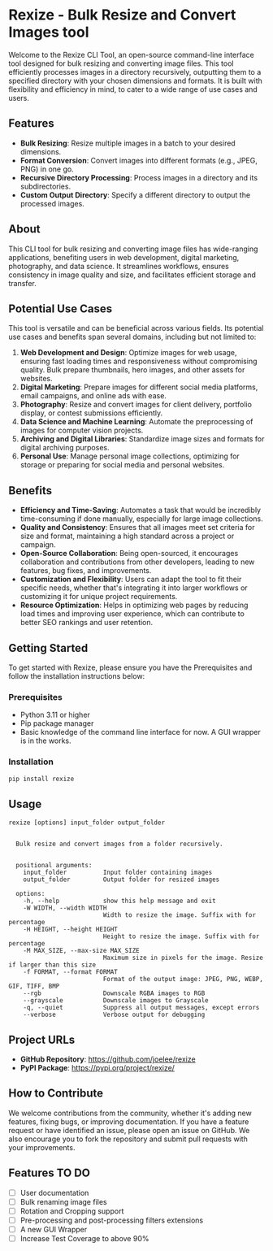 # Rexize - Bulk Resize and Convert Images tool

Welcome to the Rexize CLI Tool, an open-source command-line interface tool designed for bulk resizing and converting image files. This tool efficiently processes images in a directory recursively, outputting them to a specified directory with your chosen dimensions and formats. It is built with flexibility and efficiency in mind, to cater to a wide range of use cases and users.


## Features

- **Bulk Resizing**: Resize multiple images in a batch to your desired dimensions.
- **Format Conversion**: Convert images into different formats (e.g., JPEG, PNG) in one go.
- **Recursive Directory Processing**: Process images in a directory and its subdirectories.
- **Custom Output Directory**: Specify a different directory to output the processed images.


## About
This CLI tool for bulk resizing and converting image files has wide-ranging applications, benefiting users in web development, digital marketing, photography, and data science. It streamlines workflows, ensures consistency in image quality and size, and facilitates efficient storage and transfer.


## Potential Use Cases

This tool is versatile and can be beneficial across various fields. Its potential use cases and benefits span several domains, including but not limited to:

1. **Web Development and Design**: Optimize images for web usage, ensuring fast loading times and responsiveness without compromising quality. Bulk prepare thumbnails, hero images, and other assets for websites.
2. **Digital Marketing**: Prepare images for different social media platforms, email campaigns, and online ads with ease.
3. **Photography**: Resize and convert images for client delivery, portfolio display, or contest submissions efficiently.
4. **Data Science and Machine Learning**: Automate the preprocessing of images for computer vision projects.
5. **Archiving and Digital Libraries**: Standardize image sizes and formats for digital archiving purposes.
6. **Personal Use**: Manage personal image collections, optimizing for storage or preparing for social media and personal websites.


## Benefits

- **Efficiency and Time-Saving**: Automates a task that would be incredibly time-consuming if done manually, especially for large image collections.
- **Quality and Consistency**: Ensures that all images meet set criteria for size and format, maintaining a high standard across a project or campaign.
- **Open-Source Collaboration**: Being open-sourced, it encourages collaboration and contributions from other developers, leading to new features, bug fixes, and improvements.
- **Customization and Flexibility**: Users can adapt the tool to fit their specific needs, whether that's integrating it into larger workflows or customizing it for unique project requirements.
- **Resource Optimization**: Helps in optimizing web pages by reducing load times and improving user experience, which can contribute to better SEO rankings and user retention.


## Getting Started
To get started with Rexize, please ensure you have the Prerequisites and follow the installation instructions below:

### Prerequisites
- Python 3.11 or higher
- Pip package manager
- Basic knowledge of the command line interface for now. A GUI wrapper is in the works.

### Installation
```bash
pip install rexize
```

## Usage
```
rexize [options] input_folder output_folder


  Bulk resize and convert images from a folder recursively.


  positional arguments:
    input_folder          Input folder containing images
    output_folder         Output folder for resized images

  options:
    -h, --help            show this help message and exit
    -W WIDTH, --width WIDTH
                          Width to resize the image. Suffix with for percentage
    -H HEIGHT, --height HEIGHT
                          Height to resize the image. Suffix with for percentage
    -M MAX_SIZE, --max-size MAX_SIZE
                          Maximum size in pixels for the image. Resize if larger than this size
    -f FORMAT, --format FORMAT
                          Format of the output image: JPEG, PNG, WEBP, GIF, TIFF, BMP
    --rgb                 Downscale RGBA images to RGB
    --grayscale           Downscale images to Grayscale
    -q, --quiet           Suppress all output messages, except errors
    --verbose             Verbose output for debugging

```


## Project URLs
- **GitHub Repository**: https://github.com/joelee/rexize
- **PyPI Package**: https://pypi.org/project/rexize/


## How to Contribute

We welcome contributions from the community, whether it's adding new features, fixing bugs, or improving documentation. If you have a feature request or have identified an issue, please open an issue on GitHub. We also encourage you to fork the repository and submit pull requests with your improvements.


## Features TO DO
- [ ] User documentation
- [ ] Bulk renaming image files
- [ ] Rotation and Cropping support
- [ ] Pre-processing and post-processing filters extensions
- [ ] A new GUI Wrapper
- [ ] Increase Test Coverage to above 90%
